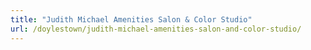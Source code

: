 ```yaml
---
title: "Judith Michael Amenities Salon & Color Studio"
url: /doylestown/judith-michael-amenities-salon-and-color-studio/
---
```

